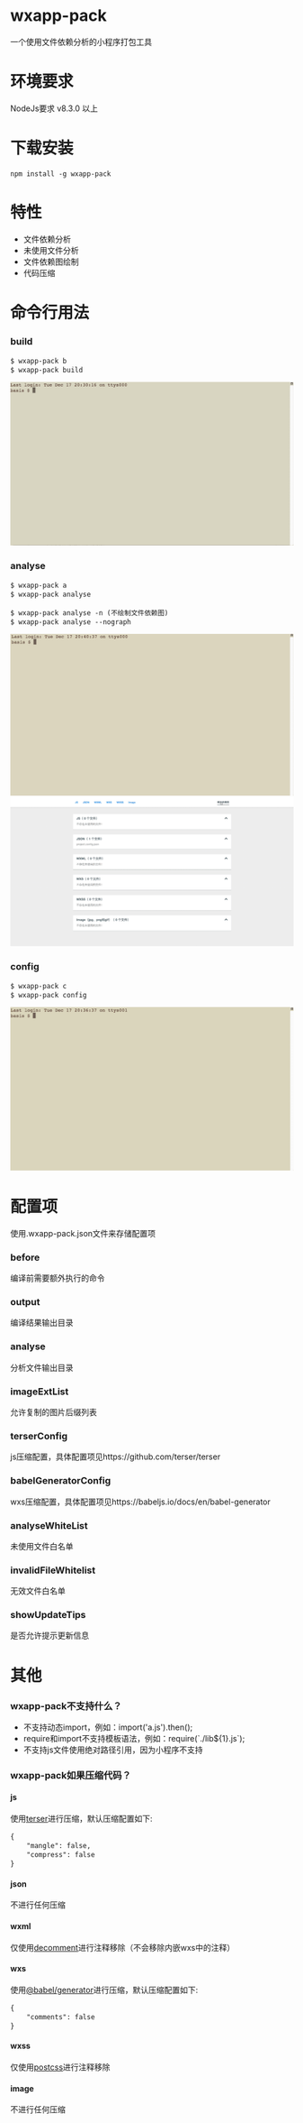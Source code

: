 # wxapp-pack
一个使用文件依赖分析的小程序打包工具
# 环境要求
NodeJs要求 v8.3.0 以上
# 下载安装
```
npm install -g wxapp-pack
```
# 特性
* 文件依赖分析
* 未使用文件分析
* 文件依赖图绘制
* 代码压缩
# 命令行用法
### build
```
$ wxapp-pack b
$ wxapp-pack build
```
![blockchain](https://raw.githubusercontent.com/Ke1992/wxapp-pack/master/docs/assets/build.gif "build")
### analyse
```
$ wxapp-pack a
$ wxapp-pack analyse

$ wxapp-pack analyse -n (不绘制文件依赖图)
$ wxapp-pack analyse --nograph
```
![blockchain](https://raw.githubusercontent.com/Ke1992/wxapp-pack/master/docs/assets/analyse.gif "build")
![blockchain](https://raw.githubusercontent.com/Ke1992/wxapp-pack/master/docs/assets/browser.gif "browser")
### config
```
$ wxapp-pack c
$ wxapp-pack config
```
![blockchain](https://raw.githubusercontent.com/Ke1992/wxapp-pack/master/docs/assets/config.gif "build")
# 配置项
使用.wxapp-pack.json文件来存储配置项
### before
编译前需要额外执行的命令
### output
编译结果输出目录
### analyse
分析文件输出目录
### imageExtList
允许复制的图片后缀列表
### terserConfig
js压缩配置，具体配置项见https://github.com/terser/terser
### babelGeneratorConfig
wxs压缩配置，具体配置项见https://babeljs.io/docs/en/babel-generator
### analyseWhiteList
未使用文件白名单
### invalidFileWhitelist
无效文件白名单
### showUpdateTips
是否允许提示更新信息
# 其他
### wxapp-pack不支持什么？
* 不支持动态import，例如：import('a.js').then();
* require和import不支持模板语法，例如：require(\`./lib${1}.js\`);
* 不支持js文件使用绝对路径引用，因为小程序不支持
### wxapp-pack如果压缩代码？
#### js
使用[terser](https://github.com/terser/terser)进行压缩，默认压缩配置如下: 
```
{
    "mangle": false,
    "compress": false
}
```
#### json
不进行任何压缩
#### wxml
仅使用[decomment](https://github.com/vitaly-t/decomment)进行注释移除（不会移除内嵌wxs中的注释）
#### wxs
使用[@babel/generator](https://babeljs.io/docs/en/babel-generator)进行压缩，默认压缩配置如下:
```
{
    "comments": false
}
```
#### wxss
仅使用[postcss](https://postcss.org/)进行注释移除
#### image
不进行任何压缩

